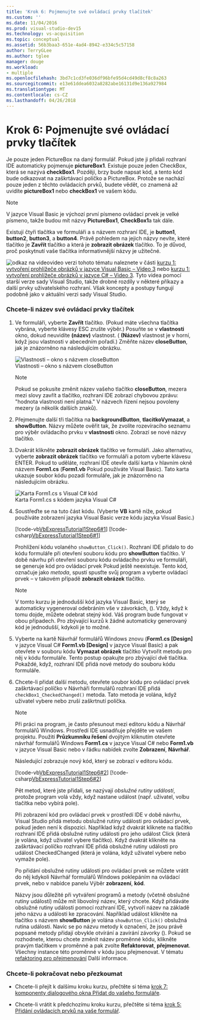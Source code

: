 ```yaml
---
title: 'Krok 6: Pojmenujte své ovládací prvky tlačítek'
ms.custom: ''
ms.date: 11/04/2016
ms.prod: visual-studio-dev15
ms.technology: vs-acquisition
ms.topic: conceptual
ms.assetid: 56b3baa3-651e-4ad4-8942-e334c5c57158
author: TerryGLee
ms.author: tglee
manager: douge
ms.workload:
- multiple
ms.openlocfilehash: 3bd7c1cd3fe036df96bfe95d4cd49d8cf8c8a263
ms.sourcegitcommit: e13e61ddea6032a8282abe16131d9e136a927984
ms.translationtype: MT
ms.contentlocale: cs-CZ
ms.lasthandoff: 04/26/2018
---
```

# <a name="step-6-name-your-button-controls"></a>Krok 6: Pojmenujte své ovládací prvky tlačítek
Je pouze jeden PictureBox na daný formulář. Pokud jste ji přidali rozhraní IDE automaticky pojmenuje **pictureBox1**. Existuje pouze jeden CheckBox, která se nazývá **checkBox1**. Později, brzy bude napsat kód, a tento kód bude odkazovat na zaškrtávací políčko a PictureBox. Protože se nachází pouze jeden z těchto ovládacích prvků, budete vědět, co znamená až uvidíte **pictureBox1** nebo **checkBox1** ve vašem kódu.  

> [!NOTE]
>  V jazyce Visual Basic je výchozí první písmeno ovládací prvek je velké písmeno, takže budou mít názvy **PictureBox1**, **CheckBox1**a tak dále.  

 Existují čtyři tlačítka ve formuláři a s názvem rozhraní IDE, je **button1**, **button2**, **button3**, a **button4**. Právě pohledem na jejich názvy nevíte, které tlačítko je **Zavřít** tlačítko a která je **zobrazit obrázek** tlačítko. To je důvod, proč poskytnutí vaše tlačítka informativnější názvy je užitečné.  

 ![odkaz na video](../data-tools/media/playvideo.gif "PlayVideo")video verzi tohoto tématu naleznete v části [kurzu 1: vytvoření prohlížeče obrázků v jazyce Visual Basic – Video 3](http://go.microsoft.com/fwlink/?LinkId=205213) nebo [kurzu 1: vytvoření prohlížeče obrázků v jazyce C# – Video 3](http://go.microsoft.com/fwlink/?LinkId=205202). Tyto videa pomocí starší verze sady Visual Studio, takže drobné rozdíly v některé příkazy a další prvky uživatelského rozhraní. Však koncepty a postupy fungují podobně jako v aktuální verzi sady Visual Studio.  

### <a name="to-name-your-button-controls"></a>Chcete-li název své ovládací prvky tlačítek  

1.  Ve formuláři, vyberte **Zavřít** tlačítko. (Pokud máte všechna tlačítka vybrána, vyberte klávesy ESC zrušte výběr.) Posuňte se v **vlastnosti** okno, dokud neuvidíte **(název)** vlastnost. ( **(Název)** vlastnost je v horní, když jsou vlastnosti v abecedním pořadí.) Změňte název **closeButton**, jak je znázorněno na následujícím obrázku.  

     ![Vlastnosti – okno s názvem closeButton](../ide/media/express_setnameproperty.png "Express_SetNameProperty")  
Vlastnosti – okno s názvem closeButton  

    > [!NOTE]
    >  Pokud se pokusíte změnit název vašeho tlačítko **closeButton**, mezera mezi slovy zavřít a tlačítko, rozhraní IDE zobrazí chybovou zprávu: "hodnota vlastnosti není platná." V názvech řízení nejsou povoleny mezery (a několik dalších znaků).  

2.  Přejmenujte další tři tlačítka na **backgroundButton**, **tlacitkoVymazat**, a **showButton**. Názvy můžete ověřit tak, že zvolíte rozevíracího seznamu pro výběr ovládacího prvku v **vlastnosti** okno. Zobrazí se nové názvy tlačítko.  

3.  Dvakrát klikněte **zobrazit obrázek** tlačítko ve formuláři. Jako alternativu, vyberte **zobrazit obrázek** tlačítko ve formuláři a potom vyberte klávesu ENTER. Pokud to uděláte, rozhraní IDE otevře další karta v hlavním okně názvem **Form1.cs** (**Form1.vb** Pokud používáte Visual Basic). Tato karta ukazuje soubor kódu pozadí formuláře, jak je znázorněno na následujícím obrázku.  

     ![Karta Form1.cs s Visual C&#35; kód](../ide/media/express_showbuttoncode.png "Express_ShowButtonCode")  
Karta Form1.cs s kódem jazyka Visual C#  

4.  Soustřeďte se na tuto část kódu. (Vyberte **VB** kartě níže, pokud používáte zobrazení jazyka Visual Basic verze kódu jazyka Visual Basic.)  

     [!code-vb[VbExpressTutorial1Step6#1](../ide/codesnippet/VisualBasic/step-6-name-your-button-controls_1.vb)]
     [!code-csharp[VbExpressTutorial1Step6#1](../ide/codesnippet/CSharp/step-6-name-your-button-controls_1.cs)]  

     Prohlížení kódu volaného `showButton_Click()`. Rozhraní IDE přidalo to do kódu formuláře při otevření souboru kódu pro **showButton** tlačítko. V době návrhu při otevření souboru kódu ovládacího prvku ve formuláři, se generuje kód pro ovládací prvek Pokud ještě neexistuje. Tento kód, označuje jako *metoda*, spustí spusťte svůj program a vyberte ovládací prvek – v takovém případě **zobrazit obrázek** tlačítko.  

    > [!NOTE]
    >  V tomto kurzu je jednodušší kód jazyka Visual Basic, který se automaticky vygeneroval odebráním vše v závorkách, (). Vždy, když k tomu dojde, můžete odebrat stejný kód. Váš program bude fungovat v obou případech. Pro zbývající kurzů k žádné automaticky generovaný kód je jednodušší, kdykoli je to možné.  

5.  Vyberte na kartě Návrhář formulářů Windows znovu (**Form1.cs [Design]** v jazyce Visual C# **Form1.vb [Design]** v jazyce Visual Basic) a pak otevřete v souboru kódu **Vymazat obrázek** tlačítko Vytvořit metodu pro něj v kódu formuláře. Tento postup opakujte pro zbývající dvě tlačítka. Pokaždé, když, rozhraní IDE přidá nové metody do souboru kódu formuláře.  

6.  Chcete-li přidat další metodu, otevřete soubor kódu pro ovládací prvek zaškrtávací políčko v Návrháři formulářů rozhraní IDE přidá `checkBox1_CheckedChanged()` metoda. Tato metoda je volána, když uživatel vybere nebo zruší zaškrtnutí políčka.  

    > [!NOTE]
    >  Při práci na program, je často přesunout mezi editoru kódu a Návrhář formulářů Windows. Prostředí IDE usnadňuje přejděte ve vašem projektu. Použití **Průzkumníku řešení** dvojitým kliknutím otevřete návrhář formulářů Windows **Form1.cs** v jazyce Visual C# nebo **Form1.vb** v jazyce Visual Basic nebo v řádku nabídek zvolte **Zobrazení**, **Návrhář**.  

     Následující zobrazuje nový kód, který se zobrazí v editoru kódu.  

     [!code-vb[VbExpressTutorial1Step6#2](../ide/codesnippet/VisualBasic/step-6-name-your-button-controls_2.vb)]
     [!code-csharp[VbExpressTutorial1Step6#2](../ide/codesnippet/CSharp/step-6-name-your-button-controls_2.cs)]  

     Pět metod, které jste přidali, se nazývají *obslužné rutiny událostí*, protože program volá vždy, když nastane událost (např. uživatel, volbu tlačítka nebo vybírá pole).  

     Při zobrazení kód pro ovládací prvek v prostředí IDE v době návrhu, Visual Studio přidá metodu obslužné rutiny události pro ovládací prvek, pokud jeden není k dispozici. Například když dvakrát kliknete na tlačítko rozhraní IDE přidá obslužné rutiny události pro jeho událost Click (která je volána, když uživatel vybere tlačítko). Když dvakrát klikněte na zaškrtávací políčko rozhraní IDE přidá obslužné rutiny události pro událost CheckedChanged (která je volána, když uživatel vybere nebo vymaže pole).  

     Po přidání obslužné rutiny události pro ovládací prvek se můžete vrátit do něj kdykoli Návrhář formulářů Windows poklepáním na ovládací prvek, nebo v nabídce panelu Výběr **zobrazení**, **kód**.  

     Názvy jsou důležité při vytváření programů a metody (včetně obslužné rutiny událostí) může mít libovolný název, který chcete. Když přidáváte obslužné rutiny události pomocí rozhraní IDE, vytvoří název na základě jeho názvu a události ke zpracování. Například událost klikněte na tlačítko s názvem **showButton** je volána `showButton_Click()` obslužná rutina události. Navíc se po názvu metody k označení, že jsou právě popsané metody přidají obvykle otvírání a zavírání závorky (). Pokud se rozhodnete, kterou chcete změnit název proměnné kódu, klikněte pravým tlačítkem v proměnné a pak zvolte **Refaktorovat**, **přejmenovat**. Všechny instance této proměnné v kódu jsou přejmenovat. V tématu [refaktoring pro přejmenování](../ide/reference/rename.md) Další informace.

### <a name="to-continue-or-review"></a>Chcete-li pokračovat nebo přezkoumat  

-   Chcete-li přejít k dalšímu kroku kurzu, přečtěte si téma [krok 7: komponenty dialogového okna Přidat do vašeho formuláře](../ide/step-7-add-dialog-components-to-your-form.md).  

-   Chcete-li vrátit k předchozímu kroku kurzu, přečtěte si téma [krok 5: Přidání ovládacích prvků na vaše formulář](../ide/step-5-add-controls-to-your-form.md).
